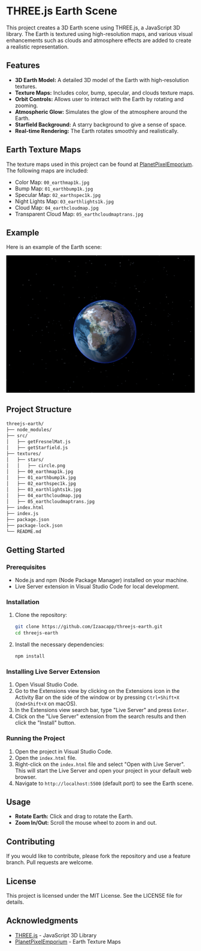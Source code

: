 # THREE.js Earth Scene

This project creates a 3D Earth scene using THREE.js, a JavaScript 3D library. The Earth is textured using high-resolution maps, and various visual enhancements such as clouds and atmosphere effects are added to create a realistic representation.

## Features

- **3D Earth Model:** A detailed 3D model of the Earth with high-resolution textures.
- **Texture Maps:** Includes color, bump, specular, and clouds texture maps.
- **Orbit Controls:** Allows user to interact with the Earth by rotating and zooming.
- **Atmospheric Glow:** Simulates the glow of the atmosphere around the Earth.
- **Starfield Background:** A starry background to give a sense of space.
- **Real-time Rendering:** The Earth rotates smoothly and realistically.

## Earth Texture Maps

The texture maps used in this project can be found at [PlanetPixelEmporium](https://planetpixelemporium.com/earth.html). The following maps are included:

- Color Map: `00_earthmap1k.jpg`
- Bump Map: `01_earthbump1k.jpg`
- Specular Map: `02_earthspec1k.jpg`
- Night Lights Map: `03_earthlights1k.jpg`
- Cloud Map: `04_earthcloudmap.jpg`
- Transparent Cloud Map: `05_earthcloudmaptrans.jpg`

## Example

Here is an example of the Earth scene:

![Earth Scene](./example.png)

## Project Structure

```
threejs-earth/
├── node_modules/
├── src/
│   ├── getFresnelMat.js
│   ├── getStarfield.js
├── textures/
│   ├── stars/
│   │   ├── circle.png
│   ├── 00_earthmap1k.jpg
│   ├── 01_earthbump1k.jpg
│   ├── 02_earthspec1k.jpg
│   ├── 03_earthlights1k.jpg
│   ├── 04_earthcloudmap.jpg
│   ├── 05_earthcloudmaptrans.jpg
├── index.html
├── index.js
├── package.json
├── package-lock.json
└── README.md
```

## Getting Started

### Prerequisites

- Node.js and npm (Node Package Manager) installed on your machine.
- Live Server extension in Visual Studio Code for local development.

### Installation

1. Clone the repository:

   ```bash
   git clone https://github.com/Izaacapp/threejs-earth.git
   cd threejs-earth
   ```

2. Install the necessary dependencies:

   ```bash
   npm install
   ```

### Installing Live Server Extension

1. Open Visual Studio Code.
2. Go to the Extensions view by clicking on the Extensions icon in the Activity Bar on the side of the window or by pressing `Ctrl+Shift+X` (`Cmd+Shift+X` on macOS).
3. In the Extensions view search bar, type "Live Server" and press `Enter`.
4. Click on the "Live Server" extension from the search results and then click the "Install" button.

### Running the Project

1. Open the project in Visual Studio Code.
2. Open the `index.html` file.
3. Right-click on the `index.html` file and select "Open with Live Server". This will start the Live Server and open your project in your default web browser.
4. Navigate to `http://localhost:5500` (default port) to see the Earth scene.

## Usage

- **Rotate Earth:** Click and drag to rotate the Earth.
- **Zoom In/Out:** Scroll the mouse wheel to zoom in and out.

## Contributing

If you would like to contribute, please fork the repository and use a feature branch. Pull requests are welcome.

## License

This project is licensed under the MIT License. See the LICENSE file for details.

## Acknowledgments

- [THREE.js](https://threejs.org/) - JavaScript 3D Library
- [PlanetPixelEmporium](https://planetpixelemporium.com/earth.html) - Earth Texture Maps

